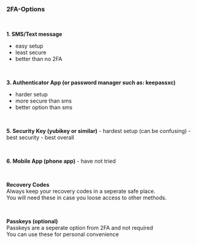 ### 2FA-Options  

<br>

**1. SMS/Text message**
   - easy setup
   - least secure
   - better than no 2FA
     
<br>  

**3. Authenticator App (or password manager such as: keepassxc)**
   - harder setup
   - more secure than sms
   - better option than sms  

  <br>

**5. Security Key (yubikey or similar)**
    - hardest setup (can be confusing)
    - best security
    - best overall  

  <br>
  

**6. Mobile App (phone app)**
    - have not tried

  <br>

**Recovery Codes**  
    Always keep your recovery codes in a seperate safe place.  
    You will need these in case you loose access to other methods.

<br>  

**Passkeys (optional)**  
    Passkeys are a seperate option from 2FA and not required  
    You can use these for personal convenience  
